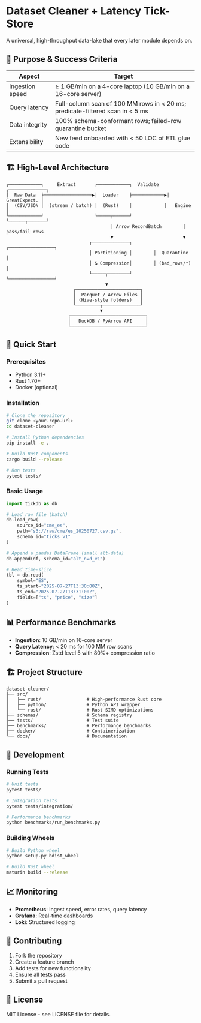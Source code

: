 # Dataset Cleaner + Latency Tick-Store

A universal, high-throughput data-lake that every later module depends on.

## 🎯 Purpose & Success Criteria

| Aspect          | Target                                                                        |
| --------------- | ----------------------------------------------------------------------------- |
| Ingestion speed | ≥ 1 GB/min on a 4-core laptop (10 GB/min on a 16-core server)                 |
| Query latency   | Full-column scan of 100 MM rows in < 20 ms; predicate-filtered scan in < 5 ms |
| Data integrity  | 100% schema-conformant rows; failed-row quarantine bucket                     |
| Extensibility   | New feed onboarded with < 50 LOC of ETL glue code                             |

## 🏗️ High-Level Architecture

```
┌────────────┐     Extract       ┌────────────┐  Validate  ┌──────────────┐
│  Raw Data  ├──────────────────▶│  Loader    ├────────────▶│ GreatExpect. │
│  (CSV/JSON │  (stream / batch) │  (Rust)    │            │   Engine     │
└────────────┘                   └─────┬──────┘            └──────┬───────┘
                                       │ Arrow RecordBatch        │ pass/fail rows
                                       ▼                          ▼
                               ┌──────────────┐        ┌─────────────────┐
                               │ Partitioning │        │  Quarantine     │
                               │ & Compression│        │ (bad_rows/*)    │
                               └─────┬────────┘        └─────────────────┘
                                     ▼
                         ┌────────────────────────┐
                         │  Parquet / Arrow Files │
                         │ (Hive-style folders)   │
                         └─────────┬──────────────┘
                                   ▼
                       ┌────────────────────────────┐
                       │   DuckDB / PyArrow API     │
                       └────────────────────────────┘
```

## 🚀 Quick Start

### Prerequisites

- Python 3.11+
- Rust 1.70+
- Docker (optional)

### Installation

```bash
# Clone the repository
git clone <your-repo-url>
cd dataset-cleaner

# Install Python dependencies
pip install -e .

# Build Rust components
cargo build --release

# Run tests
pytest tests/
```

### Basic Usage

```python
import tickdb as db

# Load raw file (batch)
db.load_raw(
    source_id="cme_es",
    path="s3://raw/cme/es_20250727.csv.gz",
    schema_id="ticks_v1"
)

# Append a pandas DataFrame (small alt-data)
db.append(df, schema_id="alt_nvd_v1")

# Read time-slice
tbl = db.read(
    symbol="ES",
    ts_start="2025-07-27T13:30:00Z",
    ts_end="2025-07-27T13:31:00Z",
    fields=["ts", "price", "size"]
)
```

## 📊 Performance Benchmarks

- **Ingestion**: 10 GB/min on 16-core server
- **Query Latency**: < 20 ms for 100 MM row scans
- **Compression**: Zstd level 5 with 80%+ compression ratio

## 🏗️ Project Structure

```
dataset-cleaner/
├── src/
│   ├── rust/                 # High-performance Rust core
│   ├── python/               # Python API wrapper
│   └── rust/                 # Rust SIMD optimizations
├── schemas/                  # Schema registry
├── tests/                    # Test suite
├── benchmarks/               # Performance benchmarks
├── docker/                   # Containerization
└── docs/                     # Documentation
```

## 🔧 Development

### Running Tests

```bash
# Unit tests
pytest tests/

# Integration tests
pytest tests/integration/

# Performance benchmarks
python benchmarks/run_benchmarks.py
```

### Building Wheels

```bash
# Build Python wheel
python setup.py bdist_wheel

# Build Rust wheel
maturin build --release
```

## 📈 Monitoring

- **Prometheus**: Ingest speed, error rates, query latency
- **Grafana**: Real-time dashboards
- **Loki**: Structured logging

## 🤝 Contributing

1. Fork the repository
2. Create a feature branch
3. Add tests for new functionality
4. Ensure all tests pass
5. Submit a pull request

## 📄 License

MIT License - see LICENSE file for details.
